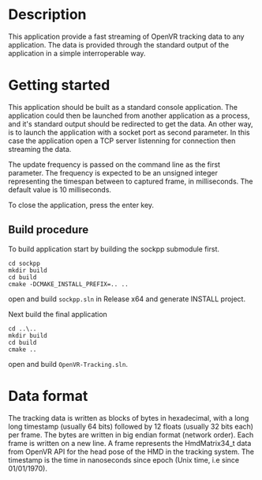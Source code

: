 # Description

This application provide a fast streaming of OpenVR tracking data to any
application. The data is provided through the standard output of the
application in a simple interroperable way.

# Getting started

This application should be built as a standard console application. The
application could then be launched from another application as a process, and
it's standard output should be redirected to get the data. An other way, is
to launch the application with a socket port as second parameter. In this
case the application open a TCP server listenning for connection then
streaming the data.

The update frequency is passed on the command line as the first parameter.
The frequency is expected to be an unsigned integer representing the timespan
between to captured frame, in milliseconds. The default value is 10
milliseconds.

To close the application, press the enter key.

## Build procedure

To build application start by building the sockpp submodule first.

```shell
cd sockpp
mkdir build
cd build
cmake -DCMAKE_INSTALL_PREFIX=.. ..
```

open and build `sockpp.sln` in Release x64 and generate INSTALL project.

Next build the final application

```shell
cd ..\..
mkdir build
cd build
cmake ..
```

open and build `OpenVR-Tracking.sln`.

# Data format

The tracking data is written as blocks of bytes in hexadecimal, with a long long
timestamp (usually 64 bits) followed by 12 floats (usually 32 bits each)
per frame. The bytes are written in big endian format (network order). Each
frame is written on a new line. A frame represents the HmdMatrix34_t data from
OpenVR API for the head pose of the HMD in the tracking system. The timestamp
is the time in nanoseconds since epoch (Unix time, i.e since 01/01/1970).
